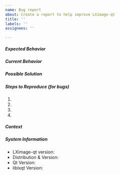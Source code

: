 ```yaml
---
name: Bug report
about: Create a report to help improve LXimage-qt
title: ''
labels: ''
assignees: ''

---
```


<!--- BEFORE FILLING OUT THIS REPORT FORM:                                 --->
<!--- Dear users of stable and LTS (Long Term Service) distributions:      --->
<!--- Please do NOT file bugs against outdated versions of LXimage-qt,       --->
<!--- which such distributions likely use; instead, use your   --->
<!--- distribution's bugtracker.                                           --->

<!--- Provide a general summary of the issue in the title above. You       --->
<!--- should not delete relevant sections and/or questions in your report  --->

##### Expected Behavior
<!--- Tell us what should happen                                            -->

##### Current Behavior
<!--- Tell us what happens instead of the expected behaviour.               -->

##### Possible Solution
<!--- Not obligatory, but suggest a fix/reason for the bug.                --->

##### Steps to Reproduce (for bugs)
<!--- Provide a link to a live example, or an unambiguous set of steps to  --->
<!--- reproduce this bug. Include code to reproduce, if relevant           --->
1.
2.
3.
4.

##### Context
<!--- How has this issue affected you? What are you trying to accomplish?  --->
<!--- Providing context helps us come up with a solution that is most      --->
<!--- useful in the real world                                             --->

##### System Information
<!--- Include as many relevant details about the system you experienced    --->
<!--- the bug in                                                           --->
* LXimage-qt version:
* Distribution & Version:
* Qt Version:
* liblxqt Version:

